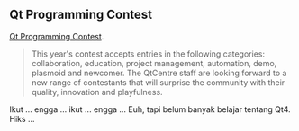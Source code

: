 ## Qt Programming Contest

[Qt Programming Contest](http://www.qtcentre.org/news/28-qt-centre/91-qt-centre-programming-contest-2008).

> This year's contest accepts entries in the following categories: collaboration, education, project management, automation, demo, plasmoid and newcomer. The QtCentre staff are looking forward to a new range of contestants that will surprise the community with their quality, innovation and playfulness.

Ikut ... engga ... ikut ... engga ...
Euh, tapi belum banyak belajar tentang Qt4. Hiks ...

<!-- {"time": "2008-04-14 16:25:06", "title": "Qt Programming Contest"} -->
